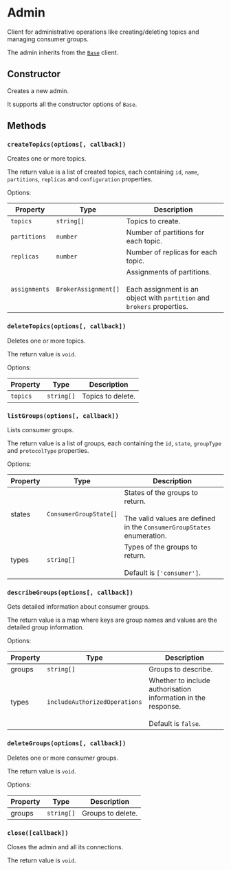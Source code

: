 # Admin

Client for administrative operations like creating/deleting topics and managing consumer groups.

The admin inherits from the [`Base`](./base.md) client.

## Constructor

Creates a new admin.

It supports all the constructor options of `Base`.

## Methods

### `createTopics(options[, callback])`

Creates one or more topics.

The return value is a list of created topics, each containing `id`, `name`, `partitions`, `replicas` and `configuration` properties.

Options:

| Property      | Type                 | Description                                                                                                  |
| ------------- | -------------------- | ------------------------------------------------------------------------------------------------------------ |
| `topics`      | `string[]`           | Topics to create.                                                                                            |
| `partitions`  | `number`             | Number of partitions for each topic.                                                                         |
| `replicas`    | `number`             | Number of replicas for each topic.                                                                           |
| `assignments` | `BrokerAssignment[]` | Assignments of partitions.<br/><br/> Each assignment is an object with `partition` and `brokers` properties. |

### `deleteTopics(options[, callback])`

Deletes one or more topics.

The return value is `void`.

Options:

| Property | Type       | Description       |
| -------- | ---------- | ----------------- |
| `topics` | `string[]` | Topics to delete. |

### `listGroups(options[, callback])`

Lists consumer groups.

The return value is a list of groups, each containing the `id`, `state`, `groupType` and `protocolType` properties.

Options:

| Property | Type                   | Description                                                                                                     |
| -------- | ---------------------- | --------------------------------------------------------------------------------------------------------------- |
| states   | `ConsumerGroupState[]` | States of the groups to return.<br/><br/>The valid values are defined in the `ConsumerGroupStates` enumeration. |
| types    | `string[]`             | Types of the groups to return.<br/><br/>Default is `['consumer']`.                                              |

### `describeGroups(options[, callback])`

Gets detailed information about consumer groups.

The return value is a map where keys are group names and values are the detailed group information.

Options:

| Property | Type                          | Description                                                                                 |
| -------- | ----------------------------- | ------------------------------------------------------------------------------------------- |
| groups   | `string[]`                    | Groups to describe.                                                                         |
| types    | `includeAuthorizedOperations` | Whether to include authorisation information in the response.<br/><br/> Default is `false`. |

### `deleteGroups(options[, callback])`

Deletes one or more consumer groups.

The return value is `void`.

Options:

| Property | Type       | Description       |
| -------- | ---------- | ----------------- |
| groups   | `string[]` | Groups to delete. |

### `close([callback])`

Closes the admin and all its connections.

The return value is `void`.
